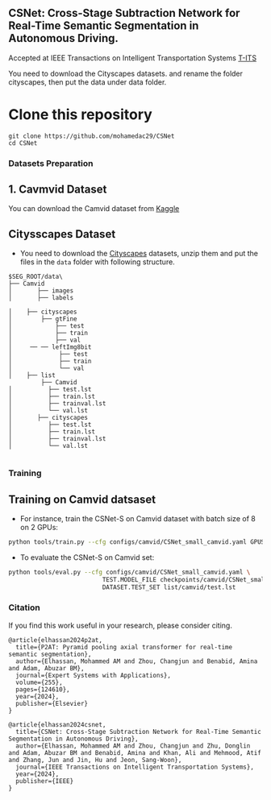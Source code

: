 ## CSNet: Cross-Stage Subtraction Network for Real-Time Semantic Segmentation in Autonomous Driving.

Accepted at IEEE Transactions on Intelligent Transportation Systems [T-ITS](https://ieeexplore.ieee.org/abstract/document/10817473)



You need to download the Cityscapes datasets. and rename the folder cityscapes, then put the data under data folder.

# Clone this repository

```
git clone https://github.com/mohamedac29/CSNet
cd CSNet
```

### Datasets Preparation

## 1. Cavmvid Dataset
You can download the Camvid dataset from [Kaggle](https://www.kaggle.com/datasets/carlolepelaars/camvid)

## Citysscapes Dataset
* You need to download the [Cityscapes](https://www.cityscapes-dataset.com/) datasets, unzip them and put the files in the `data` folder with following structure.

```
$SEG_ROOT/data\ 
├── Camvid
│       ├── images
│       ├── labels

│    ├── cityscapes
│        ├── gtFine
│            ├── test
│            ├── train
│            ├── val
│     ── ── leftImg8bit
│             ├── test
│             ├── train
│             └── val
│    ├── list
         ├── Camvid
│          ├── test.lst
│          ├── train.lst
│          ├── trainval.lst
│          └── val.lst
│       ├── cityscapes
│          ├── test.lst
│          ├── train.lst
│          ├── trainval.lst
│          └── val.lst
   
```

### Training

##  Training on Camvid datsaset

* For instance, train the CSNet-S on Camvid dataset with batch size of 8 on 2 GPUs:
````bash
python tools/train.py --cfg configs/camvid/CSNet_small_camvid.yaml GPUS (0,1) TRAIN.BATCH_SIZE_PER_GPU 4
````


* To evaluate the CSNet-S on Camvid set:

````bash
python tools/eval.py --cfg configs/camvid/CSNet_small_camvid.yaml \
                          TEST.MODEL_FILE checkpoints/camvid/CSNet_small_Camvid.pth \
                          DATASET.TEST_SET list/camvid/test.lst
````
### Citation

If you find this work useful in your research, please consider citing.

```
@article{elhassan2024p2at,
  title={P2AT: Pyramid pooling axial transformer for real-time semantic segmentation},
  author={Elhassan, Mohammed AM and Zhou, Changjun and Benabid, Amina and Adam, Abuzar BM},
  journal={Expert Systems with Applications},
  volume={255},
  pages={124610},
  year={2024},
  publisher={Elsevier}
}
```

```
@article{elhassan2024csnet,
  title={CSNet: Cross-Stage Subtraction Network for Real-Time Semantic Segmentation in Autonomous Driving},
  author={Elhassan, Mohammed AM and Zhou, Changjun and Zhu, Donglin and Adam, Abuzar BM and Benabid, Amina and Khan, Ali and Mehmood, Atif and Zhang, Jun and Jin, Hu and Jeon, Sang-Woon},
  journal={IEEE Transactions on Intelligent Transportation Systems},
  year={2024},
  publisher={IEEE}
}
```